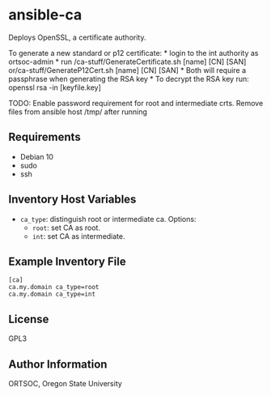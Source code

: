 ansible-ca
=========

Deploys OpenSSL, a certificate authority.


To generate a new standard or p12 certificate:
	* login to the int authority as ortsoc-admin
	* run /ca-stuff/GenerateCertificate.sh [name] [CN] [SAN] or/ca-stuff/GenerateP12Cert.sh [name] [CN] [SAN]
	* Both will require a passphrase when generating the RSA key
	* To decrypt the RSA key run: openssl rsa -in [keyfile.key]


TODO:
	Enable password requirement for root and intermediate crts.
	Remove files from ansible host /tmp/ after running

Requirements
------------

- Debian 10
- sudo
- ssh

Inventory Host Variables
---------------

- `ca_type`: distinguish root or intermediate ca. Options:
  - `root`: set CA as root.
  - `int`: set CA as intermediate.

Example Inventory File
------------

```
[ca]
ca.my.domain ca_type=root
ca.my.domain ca_type=int
```

License
-------

GPL3

Author Information
------------------

ORTSOC, Oregon State University
